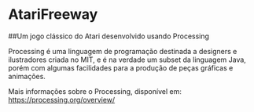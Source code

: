 # AtariFreeway
##Um jogo clássico do Atari desenvolvido usando Processing

Processing é uma linguagem de programação destinada a designers e ilustradores criada no MIT, e é na verdade um subset da linguagem Java, porém com algumas facilidades para a produção de peças gráficas e animações.

Mais informações sobre o Processing, disponível em: https://processing.org/overview/
